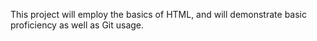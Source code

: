 This project will employ the basics of HTML, and will demonstrate basic proficiency as well as Git usage.